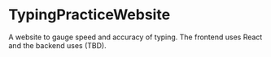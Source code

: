 # TypingPracticeWebsite
A website to gauge speed and accuracy of typing. The frontend uses React and the backend uses (TBD).
